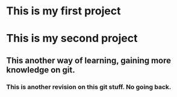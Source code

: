 # This is my first project
# This is my second project
##  This another way of learning, gaining more knowledge on git.
### This is another revision on this git stuff. No going back.